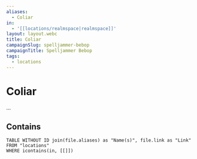 ```yaml
---
aliases:
  - Coliar
in:
  - '[[locations/realmspace|realmspace]]'
layout: layout.webc
title: Coliar
campaignSlug: spelljammer-bebop
campaignTitle: Spelljammer Bebop
tags:
  - locations
---
```

# Coliar

...

## Contains
```dataview
TABLE WITHOUT ID join(file.aliases) as "Name(s)", file.link as "Link"
FROM "locations"
WHERE icontains(in, [[]])
```
